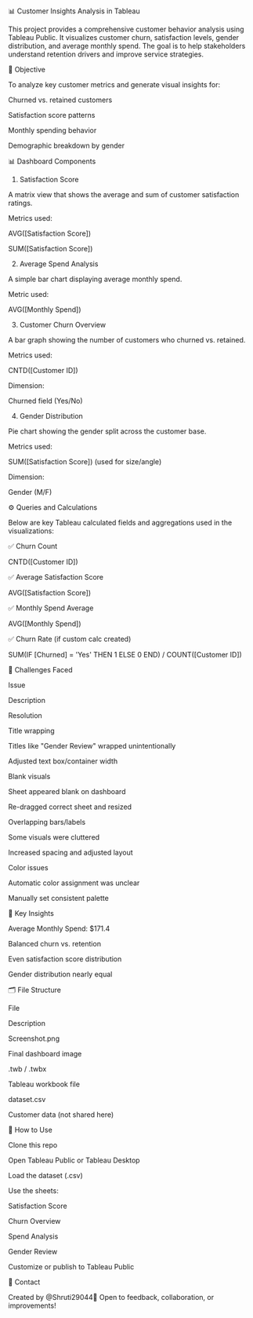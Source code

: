 📊 Customer Insights Analysis in Tableau

This project provides a comprehensive customer behavior analysis using Tableau Public. It visualizes customer churn, satisfaction levels, gender distribution, and average monthly spend. The goal is to help stakeholders understand retention drivers and improve service strategies.

📌 Objective

To analyze key customer metrics and generate visual insights for:

Churned vs. retained customers

Satisfaction score patterns

Monthly spending behavior

Demographic breakdown by gender

📊 Dashboard Components

1. Satisfaction Score

A matrix view that shows the average and sum of customer satisfaction ratings.

Metrics used:

AVG([Satisfaction Score])

SUM([Satisfaction Score])

2. Average Spend Analysis

A simple bar chart displaying average monthly spend.

Metric used:

AVG([Monthly Spend])

3. Customer Churn Overview

A bar graph showing the number of customers who churned vs. retained.

Metrics used:

CNTD([Customer ID])

Dimension:

Churned field (Yes/No)

4. Gender Distribution

Pie chart showing the gender split across the customer base.

Metrics used:

SUM([Satisfaction Score]) (used for size/angle)

Dimension:

Gender (M/F)

⚙️ Queries and Calculations

Below are key Tableau calculated fields and aggregations used in the visualizations:

✅ Churn Count

CNTD([Customer ID])

✅ Average Satisfaction Score

AVG([Satisfaction Score])

✅ Monthly Spend Average

AVG([Monthly Spend])

✅ Churn Rate (if custom calc created)

SUM(IF [Churned] = 'Yes' THEN 1 ELSE 0 END) / COUNT([Customer ID])

🚧 Challenges Faced

Issue

Description

Resolution

Title wrapping

Titles like "Gender Review" wrapped unintentionally

Adjusted text box/container width

Blank visuals

Sheet appeared blank on dashboard

Re-dragged correct sheet and resized

Overlapping bars/labels

Some visuals were cluttered

Increased spacing and adjusted layout

Color issues

Automatic color assignment was unclear

Manually set consistent palette

🧠 Key Insights

Average Monthly Spend: $171.4

Balanced churn vs. retention

Even satisfaction score distribution

Gender distribution nearly equal

🗂️ File Structure

File

Description

Screenshot.png

Final dashboard image

.twb / .twbx

Tableau workbook file

dataset.csv

Customer data (not shared here)

🧪 How to Use

Clone this repo

Open Tableau Public or Tableau Desktop

Load the dataset (.csv)

Use the sheets:

Satisfaction Score

Churn Overview

Spend Analysis

Gender Review

Customize or publish to Tableau Public

💬 Contact

Created by @Shruti29044📧 Open to feedback, collaboration, or improvements!
